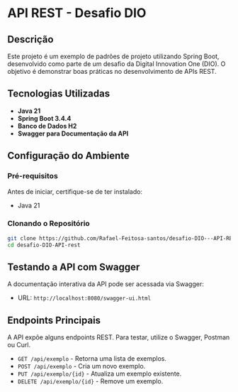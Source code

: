 # API REST - Desafio DIO

## Descrição
Este projeto é um exemplo de padrões de projeto utilizando Spring Boot, desenvolvido como parte de um desafio da Digital Innovation One (DIO). O objetivo é demonstrar boas práticas no desenvolvimento de APIs REST.

## Tecnologias Utilizadas
- **Java 21**
- **Spring Boot 3.4.4**
- **Banco de Dados H2**
- **Swagger para Documentação da API**

## Configuração do Ambiente

### Pré-requisitos
Antes de iniciar, certifique-se de ter instalado:
- Java 21

### Clonando o Repositório
```sh
git clone https://github.com/Rafael-Feitosa-santos/desafio-DIO---API-REST---Design-Patterns.git
cd desafio-DIO-API-rest
```

## Testando a API com Swagger
A documentação interativa da API pode ser acessada via Swagger:

- URL: `http://localhost:8080/swagger-ui.html`

## Endpoints Principais
A API expõe alguns endpoints REST. Para testar, utilize o Swagger, Postman ou Curl.

- `GET /api/exemplo` - Retorna uma lista de exemplos.
- `POST /api/exemplo` - Cria um novo exemplo.
- `PUT /api/exemplo/{id}` - Atualiza um exemplo existente.
- `DELETE /api/exemplo/{id}` - Remove um exemplo.

